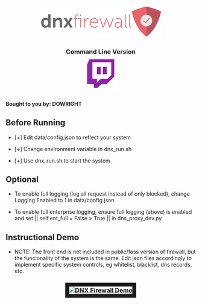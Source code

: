 <h1 align="center">
	<br>
	<img src="https://github.com/ProHackTech/DNX-FWALL-CMD/blob/master/DNX_Logo.png" alt="DNX Firewall Logo">
	<br>
</h1>

<h3 align="center">
	Command Line Version
	<br>
	<a href="https://www.twitch.tv/dowright" target="_blank">
		<img src="https://github.com/ProHackTech/DNX-FWALL-CMD/blob/master/Readme_Social/twitch.png" alt="DOWRIGHTTV" />
	</a>
</h3>

<h4>Bought to you by: DOWRIGHT</h4>

<h2>Before Running</h2>

- [+] Edit data/config.json to reflect your system

- [+] Change environment variable in dnx_run.sh

- [+] Use dnx_run.sh to start the system

<h2>Optional</h2>

- To enable full logging (log all request instead of only blocked), change Logging Enabled to 1 in data/config.json

- To enable full enterprise logging, ensure full logging (above) is enabled and set || self.ent_full = False > True || in dns_proxy_dev.py

<h2>Instructional Demo</h2>

- NOTE: The front end is not included in public/foss version of firewall, but the funcionality of the system is the same.
Edit json files accordingly to implement specific system controls, eg whitelist, blacklist, dns records, etc.

<h3 align="center">
	<a href="http://www.youtube.com/watch?feature=player_embedded&v=6NvRXlNjpOc" target="_blank">
		<img src="http://img.youtube.com/vi/6NvRXlNjpOc/0.jpg" alt="DNX Firewall Demo" width="480" height="360" border="10" />
	</a>
</h3>
